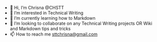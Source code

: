 - 👋 Hi, I’m Chrisna @CHSTT
- 👀 I’m interested in Technical Writing
- 🌱 I’m currently learning how to Markdown
- 💞️ I’m looking to collaborate on any Technical Writing projects OR Wiki and Markdown tips and tricks
- 📫 How to reach me sttchrisna@gmail.com

<!---
CHSTT/CHSTT is a ✨ special ✨ repository because its `README.md` (this file) appears on your GitHub profile.
You can click the Preview link to take a look at your changes.
--->
